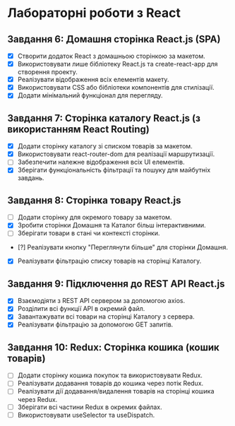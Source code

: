 # Лабораторні роботи з React
## Завдання 6: Домашня сторінка React.js (SPA)
- [x] Створити додаток React з домашньою сторінкою за макетом.
- [x] Використовувати лише бібліотеку React.js та create-react-app для створення проекту.
- [x] Реалізувати відображення всіх елементів макету.
- [x] Використовувати CSS або бібліотеки компонентів для стилізації.
- [x] Додати мінімальний функціонал для перегляду.

## Завдання 7: Сторінка каталогу React.js (з використанням React Routing)
- [x] Додати сторінку каталогу зі списком товарів за макетом.
- [x] Використовувати react-router-dom для реалізації маршрутизації.
- [ ] Забезпечити належне відображення всіх UI елементів.
- [x] Зберігати функціональність фільтрації та пошуку для майбутніх завдань.

## Завдання 8: Сторінка товару React.js
- [ ] Додати сторінку для окремого товару за макетом.
- [x] Зробити сторінки Домашня та Каталог більш інтерактивними.
- [ ] Зберігати товари в стані чи контексті сторінки.
- [?] Реалізувати кнопку "Переглянути більше" для сторінки Домашня.
- [x] Реалізувати фільтрацію списку товарів на сторінці Каталогу.

## Завдання 9: Підключення до REST API React.js
- [x] Взаємодіяти з REST API сервером за допомогою axios.
- [x] Розділити всі функції API в окремий файл.
- [x] Завантажувати всі товари на сторінці Каталогу з сервера.
- [x] Реалізувати фільтрацію за допомогою GET запитів.

## Завдання 10: Redux: Сторінка кошика (кошик товарів)
- [ ] Додати сторінку кошика покупок та використовувати Redux.
- [ ] Реалізувати додавання товарів до кошика через потік Redux.
- [ ] Реалізувати дії додавання/видалення товарів на сторінці кошика через Redux.
- [ ] Зберігати всі частини Redux в окремих файлах.
- [ ] Використовувати useSelector та useDispatch.